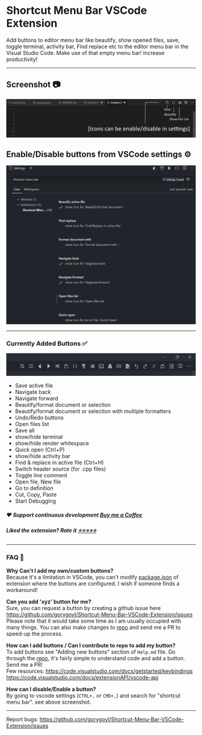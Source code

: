 # Shortcut Menu Bar VSCode Extension

Add buttons to editor menu bar like beautify, show opened files, save, toggle terminal, activity bar, Find replace etc to the editor menu bar in the Visual Studio Code. Make use of that empty menu bar! Increase productivity!

---

## **Screenshot** 📷

![shortcut menu bar](images/intro.png)

## **Enable/Disable buttons from VSCode settings ⚙**

![shortcut menu bar](images/settings.png)

---

### **Currently Added Buttons ✅**

![shortcut menu bar](images/all_buttons.png)

- Save active file
- Navigate back
- Navigate forward
- Beautify/format document or selection
- Beautify/format document or selection with multiple formatters
- Undo/Redo buttons
- Open files list
- Save all
- show/hide terminal
- show/hide render whitespace
- Quick open (Ctrl+P)
- show/hide activity bar
- Find & replace in active file (Ctrl+H)
- Switch header source (for .cpp files)
- Toggle line comment
- Open file, New file
- Go to definition
- Cut, Copy, Paste
- Start Debugging

##### ❤ Support continuous development [Buy me a Coffee](https://ko-fi.com/gorvgoyl)

##### Liked the extension? Rate it [⭐⭐⭐⭐⭐](https://marketplace.visualstudio.com/items?itemName=jerrygoyal.shortcut-menu-bar)

---

### FAQ 🙋‍

**Why Can't I add my own/custom buttons?**  
Because it's a limitation in VSCode, you can't modify [package.json](https://code.visualstudio.com/api/references/extension-manifest) of extension where the buttons are configured. I wish if someone finds a workaround!

**Can you add 'xyz' button for me?**  
Sure, you can request a button by creating a github issue here https://github.com/gorvgoyl/Shortcut-Menu-Bar-VSCode-Extension/issues
Please note that it would take some time as I am usually occupied with many things.
You can also make changes to [repo](https://github.com/gorvgoyl/Shortcut-Menu-Bar-VSCode-Extension/) and send me a PR to speed-up the process.

**How can I add buttons / Can I contribute to repo to add my button?**  
To add buttons see "Adding new buttons" section of `Help.md` file.
Go through the [repo](https://github.com/gorvgoyl/Shortcut-Menu-Bar-VSCode-Extension/), it's fairly simple to understand code and add a button. Send me a PR!  
Few resources: https://code.visualstudio.com/docs/getstarted/keybindings
https://code.visualstudio.com/docs/extensionAPI/vscode-api

**How can I disable/Enable a button?**  
By going to vscode settings (`CTRL+,` or `CMD+,`) and search for "shortcut menu bar". see above screenshot.

---

Report bugs: https://github.com/gorvgoyl/Shortcut-Menu-Bar-VSCode-Extension/issues
